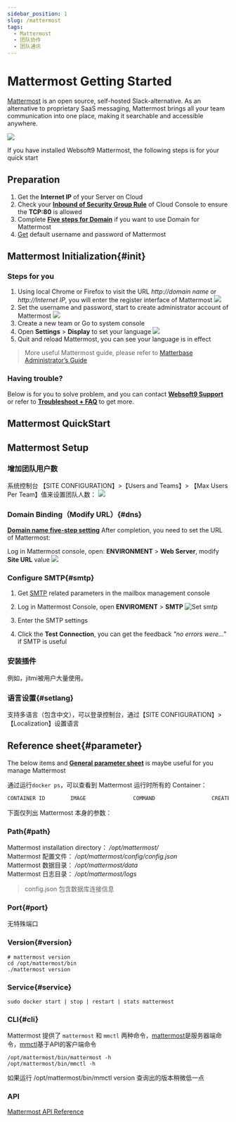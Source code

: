 ```yaml
---
sidebar_position: 1
slug: /mattermost
tags:
  - Mattermost
  - 团队协作
  - 团队通讯
---
```


# Mattermost Getting Started

[Mattermost](https://mattermost.com/) is an open source, self-hosted Slack-alternative. As an alternative to proprietary SaaS messaging, Mattermost brings all your team communication into one place, making it searchable and accessible anywhere.

![](https://ucarecdn.com/8cd90d9d-8902-4845-a15b-f4664e5fcfb3/-/format/auto/-/quality/lighter/-/max_icc_size/10/-/resize/1288x/)

If you have installed Websoft9 Mattermost, the following steps is for your quick start

## Preparation

1. Get the **Internet IP** of your Server on Cloud
2. Check your **[Inbound of Security Group Rule](./administrator/firewall#security)** of Cloud Console to ensure the **TCP:80** is allowed
3. Complete **[Five steps for Domain](./administrator/domain_step)** if you want to use Domain for Mattermost
4. [Get](./user/credentials) default username and password of Mattermost


## Mattermost Initialization{#init}

### Steps for you

1. Using local Chrome or Firefox to visit the URL *http://domain name* or *http://Internet IP*, you will enter the register interface of Mattermost
   ![](https://libs.websoft9.com/Websoft9/DocsPicture/en/mattermost/mattermost-install-websoft9.png)
2. Set the username and password, start to create administrator account of Mattermost
   ![](https://libs.websoft9.com/Websoft9/DocsPicture/en/mattermost/mattermost-createdaccount-websoft9.png)
3. Create a new team or Go to system console
4. Open **Settings** > **Display** to set your language
   ![](https://libs.websoft9.com/Websoft9/DocsPicture/en/mattermost/mattermost-display-websoft9.png)
5. Quit and reload Mattermost, you can see your language is in effect

> More useful Mattermost guide, please refer to [Matterbase Administrator’s Guide](https://docs.mattermost.com/guides/administrator.html)


### Having trouble?

Below is for you to solve problem, and you can contact **[Websoft9 Support](./helpdesk)** or refer to **[Troubleshoot + FAQ](./faq#setup)** to get more.  


## Mattermost QuickStart


## Mattermost Setup

### 增加团队用户数

系统控制台 【SITE CONFIGURATION】>【Users and Teams】> 【Max Users Per Team】值来设置团队人数：
![](https://libs.websoft9.com/Websoft9/DocsPicture/en/mattermost/mattermost-maxusers-websoft9.png)

### Domain Binding（Modify URL）{#dns}

**[Domain name five-step setting](./administrator/domain_step)** After completion, you need to set the URL of Mattermost:

Log in Mattermost console, open: **ENVIRONMENT** > **Web Server**, modify **Site URL** value
   ![](https://libs.websoft9.com/Websoft9/DocsPicture/en/mattermost/mattermost-urlset-websoft9.png)


### Configure SMTP{#smtp}

1. Get [SMTP](./administrator/smtp) related parameters in the mailbox management console

2. Log in Mattermost Console, open **ENVIROMENT** > **SMTP**
   ![Set smtp](https://libs.websoft9.com/Websoft9/DocsPicture/en/mattermost/mattermost-smtpsendgrid-websoft9.png)

3. Enter the SMTP settings
   
4. Click the **Test Connection**, you can get the feedback *"no errors were..."* if SMTP is useful

### 安装插件

例如，jitmi被用户大量使用。

### 语言设置{#setlang}

支持多语言（包含中文），可以登录控制台，通过【SITE CONFIGURATION】>【Localization】设置语言 

## Reference sheet{#parameter}

The below items and **[General parameter sheet](./administrator/parameter)** is maybe useful for you manage Mattermost


通过运行`docker ps`，可以查看到 Mattermost 运行时所有的 Container：

```bash
CONTAINER ID        IMAGE               COMMAND                  CREATED             STATUS              PORTS                                NAMES
```


下面仅列出 Mattermost 本身的参数：

### Path{#path}

Mattermost installation directory： */opt/mattermost/*  
Mattermost 配置文件： */opt/mattermost/config/config.json*  
Mattermost 数据目录： */opt/mattermost/data*  
Mattermost 日志目录： */opt/mattermost/logs*

> config.json 包含数据库连接信息

### Port{#port}

无特殊端口

### Version{#version}

```shell
# mattermost version
cd /opt/mattermost/bin
./mattermost version
```

### Service{#service}

```shell
sudo docker start | stop | restart | stats mattermost
```

### CLI{#cli}

Mattermost 提供了 `mattermost` 和 `mmctl` 两种命令，[mattermost](https://docs.mattermost.com/administration/command-line-tools.html)是服务器端命令，[mmctl](https://docs.mattermost.com/administration/mmctl-cli-tool.html)基于API的客户端命令
 
```
/opt/mattermost/bin/mattermost -h
/opt/mattermost/bin/mmctl -h
```

如果运行 /opt/mattermost/bin/mmctl version 查询出的版本稍微低一点

### API

[Mattermost API Reference](https://api.mattermost.com/)